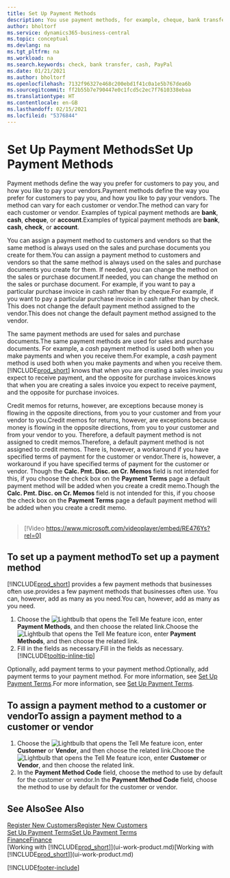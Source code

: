 ```yaml
---
title: Set Up Payment Methods
description: You use payment methods, for example, cheque, bank transfer, cash, or PayPal, to define how sales and purchase invoices will be paid.
author: bholtorf
ms.service: dynamics365-business-central
ms.topic: conceptual
ms.devlang: na
ms.tgt_pltfrm: na
ms.workload: na
ms.search.keywords: check, bank transfer, cash, PayPal
ms.date: 01/21/2021
ms.author: bholtorf
ms.openlocfilehash: 7132f96327e468c200ebd1f41c0a1e5b767dea6b
ms.sourcegitcommit: ff2b55b7e790447e0c1fcd5c2ec7f7610338ebaa
ms.translationtype: HT
ms.contentlocale: en-GB
ms.lasthandoff: 02/15/2021
ms.locfileid: "5376844"
---
```

# <a name="set-up-payment-methods"></a><span data-ttu-id="32799-103">Set Up Payment Methods</span><span class="sxs-lookup"><span data-stu-id="32799-103">Set Up Payment Methods</span></span>

<span data-ttu-id="32799-104">Payment methods define the way you prefer for customers to pay you, and how you like to pay your vendors.</span><span class="sxs-lookup"><span data-stu-id="32799-104">Payment methods define the way you prefer for customers to pay you, and how you like to pay your vendors.</span></span> <span data-ttu-id="32799-105">The method can vary for each customer or vendor.</span><span class="sxs-lookup"><span data-stu-id="32799-105">The method can vary for each customer or vendor.</span></span> <span data-ttu-id="32799-106">Examples of typical payment methods are **bank**, **cash**, **cheque**, or **account**.</span><span class="sxs-lookup"><span data-stu-id="32799-106">Examples of typical payment methods are **bank**, **cash**, **check**, or **account**.</span></span>

<span data-ttu-id="32799-107">You can assign a payment method to customers and vendors so that the same method is always used on the sales and purchase documents you create for them.</span><span class="sxs-lookup"><span data-stu-id="32799-107">You can assign a payment method to customers and vendors so that the same method is always used on the sales and purchase documents you create for them.</span></span> <span data-ttu-id="32799-108">If needed, you can change the method on the sales or purchase document.</span><span class="sxs-lookup"><span data-stu-id="32799-108">If needed, you can change the method on the sales or purchase document.</span></span> <span data-ttu-id="32799-109">For example, if you want to pay a particular purchase invoice in cash rather than by cheque.</span><span class="sxs-lookup"><span data-stu-id="32799-109">For example, if you want to pay a particular purchase invoice in cash rather than by check.</span></span> <span data-ttu-id="32799-110">This does not change the default payment method assigned to the vendor.</span><span class="sxs-lookup"><span data-stu-id="32799-110">This does not change the default payment method assigned to the vendor.</span></span>

<span data-ttu-id="32799-111">The same payment methods are used for sales and purchase documents.</span><span class="sxs-lookup"><span data-stu-id="32799-111">The same payment methods are used for sales and purchase documents.</span></span> <span data-ttu-id="32799-112">For example, a _cash_ payment method is used both when you make payments and when you receive them.</span><span class="sxs-lookup"><span data-stu-id="32799-112">For example, a _cash_ payment method is used both when you make payments and when you receive them.</span></span> [!INCLUDE[prod_short](includes/prod_short.md)] <span data-ttu-id="32799-113">knows that when you are creating a sales invoice you expect to receive payment, and the opposite for purchase invoices.</span><span class="sxs-lookup"><span data-stu-id="32799-113">knows that when you are creating a sales invoice you expect to receive payment, and the opposite for purchase invoices.</span></span>

<span data-ttu-id="32799-114">Credit memos for returns, however, are exceptions because money is flowing in the opposite directions, from you to your customer and from your vendor to you.</span><span class="sxs-lookup"><span data-stu-id="32799-114">Credit memos for returns, however, are exceptions because money is flowing in the opposite directions, from you to your customer and from your vendor to you.</span></span> <span data-ttu-id="32799-115">Therefore, a default payment method is not assigned to credit memos.</span><span class="sxs-lookup"><span data-stu-id="32799-115">Therefore, a default payment method is not assigned to credit memos.</span></span> <span data-ttu-id="32799-116">There is, however, a workaround if you have specified terms of payment for the customer or vendor.</span><span class="sxs-lookup"><span data-stu-id="32799-116">There is, however, a workaround if you have specified terms of payment for the customer or vendor.</span></span> <span data-ttu-id="32799-117">Though the **Calc. Pmt. Disc. on Cr. Memos** field is not intended for this, if you choose the check box on the **Payment Terms** page a default payment method will be added when you create a credit memo.</span><span class="sxs-lookup"><span data-stu-id="32799-117">Though the **Calc. Pmt. Disc. on Cr. Memos** field is not intended for this, if you choose the check box on the **Payment Terms** page a default payment method will be added when you create a credit memo.</span></span> <br><br>  

> [!Video https://www.microsoft.com/videoplayer/embed/RE476Ys?rel=0]

## <a name="to-set-up-a-payment-method"></a><span data-ttu-id="32799-118">To set up a payment method</span><span class="sxs-lookup"><span data-stu-id="32799-118">To set up a payment method</span></span>

[!INCLUDE[prod_short](includes/prod_short.md)] <span data-ttu-id="32799-119">provides a few payment methods that businesses often use.</span><span class="sxs-lookup"><span data-stu-id="32799-119">provides a few payment methods that businesses often use.</span></span> <span data-ttu-id="32799-120">You can, however, add as many as you need.</span><span class="sxs-lookup"><span data-stu-id="32799-120">You can, however, add as many as you need.</span></span>

1. <span data-ttu-id="32799-121">Choose the ![Lightbulb that opens the Tell Me feature](media/ui-search/search_small.png "Tell me what you want to do") icon, enter **Payment Methods**, and then choose the related link.</span><span class="sxs-lookup"><span data-stu-id="32799-121">Choose the ![Lightbulb that opens the Tell Me feature](media/ui-search/search_small.png "Tell me what you want to do") icon, enter **Payment Methods**, and then choose the related link.</span></span>
2. <span data-ttu-id="32799-122">Fill in the fields as necessary.</span><span class="sxs-lookup"><span data-stu-id="32799-122">Fill in the fields as necessary.</span></span> [!INCLUDE[tooltip-inline-tip](includes/tooltip-inline-tip_md.md)]

<span data-ttu-id="32799-123">Optionally, add payment terms to your payment method.</span><span class="sxs-lookup"><span data-stu-id="32799-123">Optionally, add payment terms to your payment method.</span></span> <span data-ttu-id="32799-124">For more information, see [Set Up Payment Terms](finance-payment-terms.md).</span><span class="sxs-lookup"><span data-stu-id="32799-124">For more information, see [Set Up Payment Terms](finance-payment-terms.md).</span></span>  

## <a name="to-assign-a-payment-method-to-a-customer-or-vendor"></a><span data-ttu-id="32799-125">To assign a payment method to a customer or vendor</span><span class="sxs-lookup"><span data-stu-id="32799-125">To assign a payment method to a customer or vendor</span></span>

1. <span data-ttu-id="32799-126">Choose the ![Lightbulb that opens the Tell Me feature](media/ui-search/search_small.png "Tell me what you want to do") icon, enter **Customer** or **Vendor**, and then choose the related link.</span><span class="sxs-lookup"><span data-stu-id="32799-126">Choose the ![Lightbulb that opens the Tell Me feature](media/ui-search/search_small.png "Tell me what you want to do") icon, enter **Customer** or **Vendor**, and then choose the related link.</span></span>
2. <span data-ttu-id="32799-127">In the **Payment Method Code** field, choose the method to use by default for the customer or vendor.</span><span class="sxs-lookup"><span data-stu-id="32799-127">In the **Payment Method Code** field, choose the method to use by default for the customer or vendor.</span></span>

## <a name="see-also"></a><span data-ttu-id="32799-128">See Also</span><span class="sxs-lookup"><span data-stu-id="32799-128">See Also</span></span>

[<span data-ttu-id="32799-129">Register New Customers</span><span class="sxs-lookup"><span data-stu-id="32799-129">Register New Customers</span></span>](sales-how-register-new-customers.md)  
[<span data-ttu-id="32799-130">Set Up Payment Terms</span><span class="sxs-lookup"><span data-stu-id="32799-130">Set Up Payment Terms</span></span>](finance-payment-terms.md)  
[<span data-ttu-id="32799-131">Finance</span><span class="sxs-lookup"><span data-stu-id="32799-131">Finance</span></span>](finance.md)  
<span data-ttu-id="32799-132">[Working with [!INCLUDE[prod_short](includes/prod_short.md)]](ui-work-product.md)</span><span class="sxs-lookup"><span data-stu-id="32799-132">[Working with [!INCLUDE[prod_short](includes/prod_short.md)]](ui-work-product.md)</span></span>  


[!INCLUDE[footer-include](includes/footer-banner.md)]
